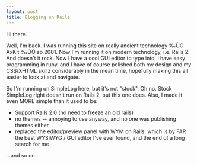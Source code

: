 ```yaml
---
layout: post
title: Blogging on Rails
---
```



Hi there.

Well, I'm back. I was running this site on really ancient technology ‰ÛÓ AxKit ‰ÛÓ so 2001. Now I'm running it on modern technology, i.e. Rails 2. And doesn't it rock. Now I have a cool GUI editor to type into, I have easy programming in ruby, and I have of course polished both my design and my CSS/XHTML skillz considerably in the mean time, hopefully making this all easier to look at and navigate.

So I'm running on SimpleLog here, but it's not "stock". Oh no. Stock SimpleLog right doesn't run on Rails 2, but this one does. Also, I made it even MORE simple than it used to be:

<ul><li>Support Rails 2.0 (no need to freeze an old rails)</li><li>no themes -- annoying to use anyway, and no one was publishing themes either</li><li>replaced the editor/preview panel with WYM on Rails, which is by FAR the best WYSIWYG / GUI editor I've ever found, and the end of a long search for me</li></ul>

...and so on.

